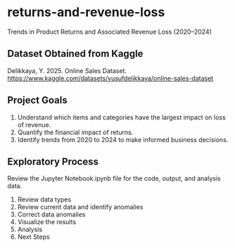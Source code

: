 # returns-and-revenue-loss
Trends in Product Returns and Associated Revenue Loss (2020–2024)

## Dataset Obtained from Kaggle
Delikkaya, Y. 2025. Online Sales Dataset. https://www.kaggle.com/datasets/yusufdelikkaya/online-sales-dataset

## Project Goals
1. Understand which items and categories have the largest impact on loss of revenue.
2. Quantify the financial impact of returns.
3. Identify trends from 2020 to 2024 to make informed business decisions.

## Exploratory Process
Review the Jupyter Notebook.ipynb file for the code, output, and analysis data.

1. Review data types
2. Review current data and identify anomalies
3. Correct data anomalies
4. Visualize the results
5. Analysis
6. Next Steps
